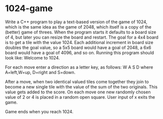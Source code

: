 # 1024-game

Write a C++ program to play a text-based version of the game of 1024, which is the same idea as the game of 2048, which itself is a copy of the (better) game of threes.   When the program starts it defaults to a board size of 4, but later you can resize the board and restart.  The goal for a 4x4 board is to get a tile with the value 1024.  Each additional increment in board size doubles the goal value, so a 5x5 board would have a goal of 2048, a 6x6 board would have a goal of 4096, and so on.  Running this program should look like:
Welcome to 1024.

For each move enter a direction as a letter key, as follows:
    W
  A S D
where A=left,W=up, D=right and S=down.

After a move, when two identical valued tiles come together they
join to become a new single tile with the value of the sum of the
two originals. This value gets added to the score.  On each move
one new randomly chosen value of 2 or 4 is placed in a random open
square.  User input of x exits the game.

Game ends when you reach 1024.
